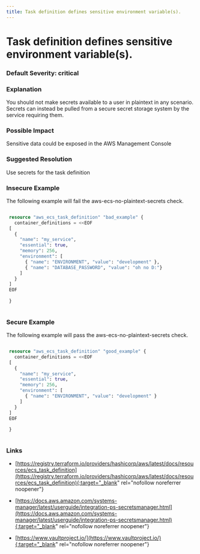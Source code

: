 ```yaml
---
title: Task definition defines sensitive environment variable(s).
---
```


# Task definition defines sensitive environment variable(s).

### Default Severity: <span class="severity critical">critical</span>

### Explanation

You should not make secrets available to a user in plaintext in any scenario. Secrets can instead be pulled from a secure secret storage system by the service requiring them.

### Possible Impact
Sensitive data could be exposed in the AWS Management Console

### Suggested Resolution
Use secrets for the task definition


### Insecure Example

The following example will fail the aws-ecs-no-plaintext-secrets check.
```terraform

 resource "aws_ecs_task_definition" "bad_example" {
   container_definitions = <<EOF
 [
   {
     "name": "my_service",
     "essential": true,
     "memory": 256,
     "environment": [
       { "name": "ENVIRONMENT", "value": "development" },
       { "name": "DATABASE_PASSWORD", "value": "oh no D:"}
     ]
   }
 ]
 EOF
 
 }
 
```



### Secure Example

The following example will pass the aws-ecs-no-plaintext-secrets check.
```terraform

 resource "aws_ecs_task_definition" "good_example" {
   container_definitions = <<EOF
 [
   {
     "name": "my_service",
     "essential": true,
     "memory": 256,
     "environment": [
       { "name": "ENVIRONMENT", "value": "development" }
     ]
   }
 ]
 EOF
 
 }
 
```



### Links


- [https://registry.terraform.io/providers/hashicorp/aws/latest/docs/resources/ecs_task_definition](https://registry.terraform.io/providers/hashicorp/aws/latest/docs/resources/ecs_task_definition){:target="_blank" rel="nofollow noreferrer noopener"}

- [https://docs.aws.amazon.com/systems-manager/latest/userguide/integration-ps-secretsmanager.html](https://docs.aws.amazon.com/systems-manager/latest/userguide/integration-ps-secretsmanager.html){:target="_blank" rel="nofollow noreferrer noopener"}

- [https://www.vaultproject.io/](https://www.vaultproject.io/){:target="_blank" rel="nofollow noreferrer noopener"}



